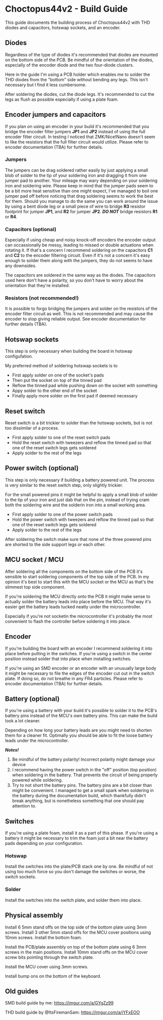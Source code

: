 # Choctopus44v2 - Build Guide

This guide documents the building process of Choctopus44v2 with THD diodes and capacitors, hotswap sockets, and an encoder.

## Diodes

Regardless of the type of diodes it's recommended that diodes are mounted on the bottom side of the PCB.
Be mindful of the orientation of the diodes, especially of the encoder diode and the two four-diode clusters.

Here in the guide I'm using a PCB holder which enables me to solder the THD diodes from the "bottom" side without bending any legs.
This isn't necessary but I find it less cumbersome.

After soldering the diodes, cut the diode legs. It's recommended to cut the legs as flush as possible especially if using a plate foam.


## Encoder jumpers and capacitors

If you plan on using an encoder in your build it's recommended that you bridge the encoder filter jumpers **JP1** and **JP2** instead of using the full
encoder filter circuit. In testing I noticed that ZMK/Nice!Nano doesn't seem to like the resistors that the full filter circuit would utilize.
Please refer to encoder documentation (TBA) for further details.


### Jumpers

The jumpers can be drag soldered rather easily by just applying a small blob of solder to the tip of your soldering iron and dragging it from
one jumper pad to another. Your mileage may wary depending on your soldering iron and soldering wire. Please keep in mind that the jumper pads
seem to be a bit more heat sensitive than one might expect, I've managed to boil one jumper pad off before noticing that drag soldering seems
to work the best for them. Should you manage to do the same you can work around the issue by using a bent diode leg or a small piece of wire to
bridge **R3** resistor footprint for jumper **JP1**, and **R2** for jumper **JP2**. ***DO NOT*** bridge resistors **R1** or **R4**.


### Capacitors (optional)

Especially if using cheap and noisy knock-off encoders the encoder output can occassionally be messy, leading to missed or double actuations when rotating it.
If that's a concern I recommend soldering on the capacitors **C1** and **C2** to the encoder filtering circuit. Even if it's not a concern it's easy enough to
solder them along with the jumpers, they do not seems to have any downsides.

The capacitors are soldered in the same way as the diodes. The capacitors used here don't have a polarity, so you don't have to worry about the orientation that they're installed.


### Resistors (**not recommended!**)

It is possible to forgo bridging the jumpers and solder on the resistors of the encoder filter circuit as well.
This is not recommended and may cause the encoder to stop giving reliable output. See encoder documentation for further details (TBA).


## Hotswap sockets

This step is only necessary when building the board in hotswap configufation.

My preferred method of soldering hotswap sockets is to
  - First apply solder on one of the socket's pads
  - Then put the socket on top of the tinned pad
  - Reflow the tinned pad while pushing down on the socket with something
  - Appy solder to the other end of the socket
  - Finally apply more solder on the first pad if deemed necessary


## Reset switch

Reset switch is a bit trickier to solder than the hotswap sockets, but is not too dissimilar of a process.
  - First apply solder to one of the reset switch pads
  - Hold the reset switch with tweezers and reflow the tinned pad so that one of the reset switch legs gets soldered
  - Apply solder to the rest of the legs


## Power switch (optional)

This step is only necessary if building a battery powered unit. The process is very similar to the reset switch step, only slightly trickier.

For the small powered pins it might be helpful to apply a small blob of solder to the tip of your iron and just dab that on the pin,
instead of trying cram both the soldering wire and the solderin iron into a small working area.

  - First apply solder to one of the power switch pads
  - Hold the power switch with tweezers and reflow the tinned pad so that one of the reset switch legs gets soldered
  - Apply solder to the rest of the legs

After soldering the switch make sure that none of the three powered pins are shorted to the side support legs or each other.


## MCU socket / MCU

After soldering all the components on the bottom side of the PCB it's sensible to start soldering components of the top side of the PCB.
In my opinion it's best to start this with the MCU socket or the MCU as that's the slimmest top side component.

If you're soldering the MCU directly onto the PCB it might make sense to actually solder the battery leads into place before the MCU.
That way it's easier get the battery leads tucked neatly under the microcontroller.

Especially if you're not socketin the microcontroller it's probably the most convenient to flash the controller before soldering it into place.


## Encoder

If you're building the board with an encoder I recommend soldering it into place before putting in the switches.
If you're using a switch in the center position instead solder that into place when installing switches.

If you're using an SMD encoder or an encoder with an unusually large body it might be necessary to file the edges of the encoder cut out in the switch plate.
If doing so, do not breathe in any FR4 particles. Please refer to encoder documentation (TBA) for further details.


## Battery (optional)

If you're using a battery with your build it's possible to solder it to the PCB's battery pins instead of the MCU's own battery pins. This can make the build look a lot cleaner.

Depending on how long your battery leads are you might need to shorten them for a cleaner fit. Optimally you should be able to fit the loose battery leads under the microcontroller.

***Notes!***
  1. Be mindful of the battery polarity! Incorrect polarity might damage your device
  2. I recommend having the power switch in the "off" position (top position) when soldering in the battery. That prevents the circuit of being properly powered while soldering.
  3. Try to not short the battery pins. The battery pins are a bit closer than might be convenient.
     I managed to get a small spark when soldering in the battery during the documentation build,
     which thankfully didn't break anything, but is nonetheless something that one should pay attention to.


## Switches

If you're using a plate foam, install it as a part of this phase. If you're using a battery it might be necessary to trim the foam just a bit near the battery pads depending on your configuration.

### Hotswap

Install the switches into the plate/PCB stack one by one. Be mindful of not using too much force so you don't damage the switches or worse, the switch sockets.

### Solder

Install the switches into the switch plate, and solder them into place.


## Physical assembly

Install 6 5mm stand offs on the top side of the bottom plate using 3mm screws. Install 3 other 5mm stand offs for the MCU cover positions using 10mm screws. Install the bottom foam.

Install the PCB/plate assembly on top of the bottom plate using 6 3mm screws in the main positions. Install 10mm stand offs on the MCU cover screw bits pointing through the switch plate.

Install the MCU cover using 3mm screws.

Install bump ons on the bottom of the keyboard.


## Old guides

SMD build guide by me: https://imgur.com/a/GYgZz99

THD build guide by @ItsFiremanSam: https://imgur.com/a/jYFxEOO
